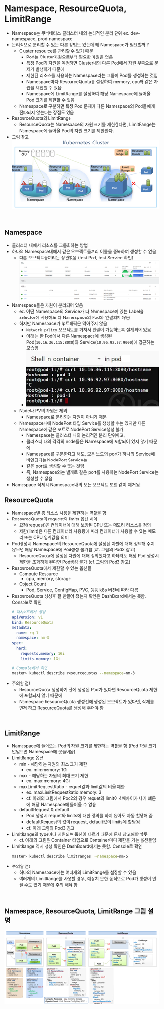 # Namespace, ResourceQuota, LimitRange
* Namespace는 쿠버네티스 클러스터 내의 논리적인 분리 단위 ex. dev-namespace, prod-namespace
* 논리적으로 분리할 수 있는 다른 방법도 있는데 왜 Namespace가 필요할까 ?
  * Cluster resource를 관리할 수 있기 때문
    * Pod는 Cluster자원으로부터 필요한 자원을 얻음
    * 특정 Pod가 자원을 독점하면 Cluster내의 다른 Pod에서 자원 부족으로 문제가 발생하기 때문에
    * 제한된 리소스를 사용하는 Namespace라는 그룹에 Pod를 생성하는 것임
    * Namespace마다 ResourceQuota를 설정하여 memory, cpu와 같은 자원을 제한할 수 있음
    * Namespace에 LimitRange를 설정하여 해당 Namespace에 들어올 Pod 크기를 제한할 수 있음
  * Namespace로 구분하면 특정 Pod 문제가 다른 Namespace의 Pod들에게 전파되지 않는다는 장점도 있음
* ResourceQuota와 LimitRange
  * ResourceQuota는 Namespace의 자원 크기를 제한한다면, LimitRange는 Namespace에 들어올 Pod의 자원 크기를 제한한다.
* 그림 참고
  ![](2024-11-02-22-45-16.png)

<br>

## Namespace
* 클러스터 내에서 리소스를 그룹화하는 방법
* 하나의 Namespace내에서 같은 오브젝트들끼리 이름을 중복하여 생성할 수 없음
  * 다른 오브젝트들끼리는 상관없음 (test Pod, test Service 확인)
  ![](2024-11-04-03-41-01.png)
* Namespace들은 자원이 분리되어 있음
  * ex. 어떤 Namespace의 Service가 타 Namespace에 있는 Label을 selector에 사용해도 타 Namespace의 Pod와 연결되지 않음
  * 하지만 Namespace가 Ip트래픽은 막아주지 않음
    * `Network policy` 오브젝트를 거쳐서 연결이 가능하도록 설계되어 있음
    * 아래는 한 Pod에서 다른 Namespace에 생성된 Pod(`10.16.36.115:8080`)와 Service(`10.96.92.97:9000`)에 접근하는 모습임
    * ![](2024-11-04-04-19-08.png)
  * Node나 PV의 자원은 제외
    * Namespace로 분리되는 자원이 아니기 때문
  * Namespace내에 NodePort 타입 Service를 생성할 수는 있지만 다른 Namespace에 같은 포트로 NodePort Service생성 불가
    * Namespace는 클러스터 내의 논리적인 분리 단위이고,
    * 클러스터 내의 각각의 node들은 Namespace에 포함되어 있지 않기 때문에
    * Namespace를 구분한다고 해도, 모든 노드의 port가 하나의 Service에 바인딩되는 NodePort Service는
    * 같은 port로 생성할 수 없는 것임
    * 즉, Namespace와는 별개로 같은 port를 사용하는 NodePort Service는 생성할 수 없음
* Namespace 삭제시 Namespace내의 모든 오브젝트 또한 같이 제거됨
  

## ResourceQuota
* Namespace별 총 리소스 사용을 제한하는 역할을 함
* ResourceQuota의 request와 limits 옵션 차이
  * 요청(request)은 컨테이너에 대해 보장된 CPU 또는 메모리 리소스를 정의
  * 제한(limit)은 다른 컨테이너의 사용량에 따라 컨테이너가 사용할 수 있는 메모리 또는 CPU 임계값을 의미
* Pod생성시 Namespace의 ResourceQuota에 설정된 자원에 대해 정의해 주지 않으면 해당 Namespace에 Pod생성 불가함 (cf. 그림의 Pod2 참고)
  * ResourceQuota에 설정된 자원에 대해 정의했다고 하더라도 해당 Pod 생성시 제한을 초과하게 된다면 Pod생성 불가 (cf. 그림의 Pod3 참고)
* ResourceQuota에서 제한할 수 있는 옵션들
  * Compute Resource
    * cpu, memory, storage
  * Object Count
    * Pod, Service, ConfigMap, PVC, 등등 k8s 버전에 따라 다름
* ResourceQuota 생성후 잘 만들어 졌는지 확인은 DashBoard에서는 못함. Console로 확인
  ```yaml
  # 대시보드에서 생성
  apiVersion: v1
  kind: ResourceQuota
  metadata:
    name: rq-1
    namespace: nm-3
  spec:
    hard:
      requests.memory: 1Gi
      limits.memory: 1Gi
  ```
  ```bash
  # Console에서 확인
  master> kubectl describe resourcequotas --namespace=nm-3
  ```
* 주의할 점!
  * ResourceQuota 생성하기 전에 생성된 Pod가 있다면 ResourceQuota 제한에 포함되지 않기 때문에
  * Namespace ResourceQuota 생성전에 생성된 오브젝트가 있다면, 삭제를 먼저 하고 ResourceQuota를 생성해 주어야 함

<br>

## LimitRange
* Namespace에 들어오는 Pod의 자원 크기를 제한하는 역할을 함 (Pod 자원 크기 안맞으면 Namespace에 못들어옴)
* LimitRange 옵션
  * min - 해당하는 자원의 최소 크기 제한
    * ex. min:memory: 1Gi
  * max - 해당하는 자원의 최대 크기 제한
    * ex. max:memory: 4Gi
  * maxLimitRequestRatio - requet값과 limit값의 비율 제한
    * ex. maxLimitRequestRatio:memory: 3
    * cf. 아래의 그림에서 Pod2의 경우 requet와 limit이 4배차이가 나기 떄문에 해당 Namespace에 들어올 수 없음
  * defaultRequest & default
    * Pod 생성시 requet와 limits에 대한 정의를 하지 않아도 자동 할당해 줌
    * defaultRequest의 값이 request, default값이 limits에 할당됨
    * cf. 아래 그림의 Pod3 참고
* LimitRange의 type마다 지원되는 옵션이 다르기 때문에 문서 참고해야 할듯
  * cf. 아래의 그림은 Container 타입으로 Container마다 제한을 거는 옵션들임
* LimitRange 역시 생성 확인은 DashBoard에서는 못함. Console로 확인
  ```bash
  master> kubectl describe limitranges --namespace=nm-5
  ```
* 주의할 점!
  * 하나의 Namespace에는 여러개의 LimitRange를 설정할 수 있음
  * 여러개의 LimitRange를 사용할 경우, 예상치 못한 동작으로 Pod가 생성이 안될 수도 있기 때문에 주의 해야 함

<br>

## Namespace, ResourceQuota, LimitRange 그림 설명
![](2024-10-27-12-56-34.png)